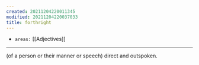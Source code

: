 ```yaml
---
created: 20211204220011345
modified: 20211204220037033
title: forthright
---
```


- `areas:` [[Adjectives]]

---

(of a person or their manner or speech) direct and outspoken.

